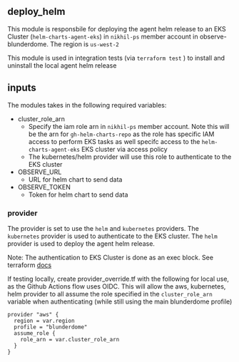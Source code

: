 ## deploy_helm
This module is responsbile for deploying the agent helm release to an EKS Cluster (`helm-charts-agent-eks`) in `nikhil-ps` member account in observe-blunderdome. The region is `us-west-2` 

This module is used in integration tests (via `terraform test` ) to install and uninstall the local agent helm release 

## inputs

The modules takes in the following required variables:
- cluster_role_arn 
  - Specify the iam role arn in `nikhil-ps` member account. Note this will be the arn for `gh-helm-charts-repo` as the role has specific IAM access to perform EKS tasks as well specifc access to the `helm-charts-agent-eks` EKS cluster via access policy
  - The kubernetes/helm provider will use this role to authenticate to the EKS cluster 
- OBSERVE_URL 
  - URL for helm chart to send data
- OBSERVE_TOKEN 
  - Token for helm chart to send data



### provider 
The provider is set to use the `helm` and `kubernetes` providers. The `kubernetes` provider is used to authenticate to the EKS cluster. The `helm` provider is used to deploy the agent helm release. 

Note: The authentication to EKS Cluster is done as an exec block. See terraform [docs](https://registry.terraform.io/providers/hashicorp/helm/latest/docs#exec-plugins)

If testing locally, create provider_override.tf with the following for local use, as the Github Actions flow uses OIDC. This will allow the aws, kubernetes, helm provider to all assume the role specified in the `cluster_role_arn` variable when authenticating (while still using the main blunderdome profile)

```
provider "aws" {
  region = var.region 
  profile = "blunderdome"
  assume_role {
    role_arn = var.cluster_role_arn
  }
}
```